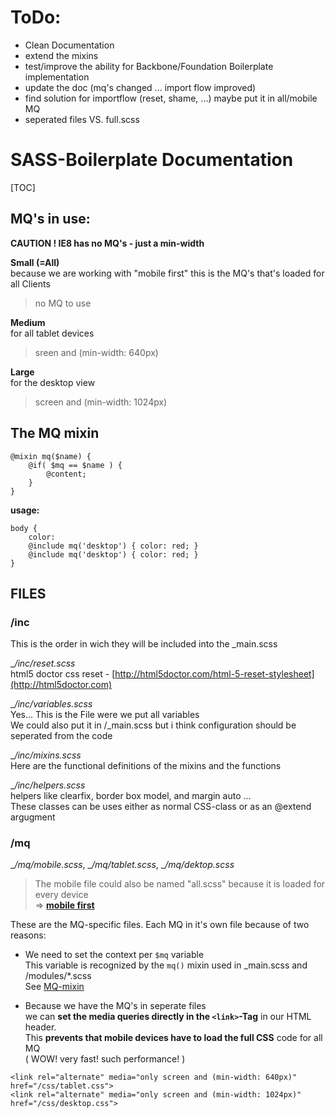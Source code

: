 # ToDo:
* Clean Documentation
* extend the mixins
* test/improve the ability for Backbone/Foundation Boilerplate implementation
* update the doc (mq's changed ... import flow improved)
* find solution for importflow (reset, shame, ...) maybe put it in all/mobile MQ
* seperated files VS. full.scss

# SASS-Boilerplate Documentation
[TOC]

## MQ's in use:
__CAUTION ! IE8 has no MQ's - just a min-width__

__Small (=All)__  
because we are working with "mobile first" this is the MQ's that's loaded for all Clients  
> no MQ to use

__Medium__  
for all tablet devices
> sreen and (min-width: 640px)

__Large__  
for the desktop view
> screen and (min-width: 1024px)

<a name="mq_mixin"></a>
## The MQ mixin
```
@mixin mq($name) {
	@if( $mq == $name ) {
		@content;
	}
}
```
__usage:__
```
body {
	color:
	@include mq('desktop') { color: red; }
	@include mq('desktop') { color: red; }
}
```

## FILES

### /inc
This is the order in wich they will be included into the _main.scss

__/inc/_reset.scss__  
html5 doctor css reset - 
[http://html5doctor.com/html-5-reset-stylesheet](http://html5doctor.com)  

__/inc/_variables.scss__  
Yes... This is the File were we put all variables  
We could also put it in /_main.scss but i think configuration should be seperated from the code

__/inc/_mixins.scss__  
Here are the functional definitions of the mixins and the functions

__/inc/_helpers.scss__  
helpers like clearfix, border box model, and margin auto ...  
These classes can be uses either as normal CSS-class or as an @extend argugment

### /mq
__/mq/_mobile.scss__, __/mq/_tablet.scss__, __/mq/_dektop.scss__
> The mobile file could also be named "all.scss" because it is loaded for every device  
=> [__mobile first__](http://lmgtfy.com?q=mobile+first)

These are the MQ-specific files. Each MQ in it's own file because of two reasons:  

* We need to set the context per `$mq` variable  
	This variable is recognized by the `mq()` mixin used in _main.scss and /modules/*.scss  
	See [MQ-mixin](#mq_mixin)
	
* Because we have the MQ's in seperate files  
	we can __set the media queries directly in the `<link>`-Tag__ in our HTML header.  
	This __prevents that mobile devices have to load the full CSS__ code for all MQ  
	( WOW! very fast! such performance! )
```
<link rel="alternate" media="only screen and (min-width: 640px)" href="/css/tablet.css">  
<link rel="alternate" media="only screen and (min-width: 1024px)" href="/css/desktop.css">
```